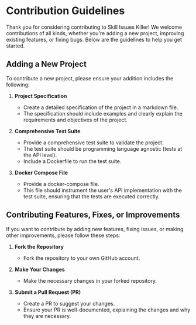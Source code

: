 # Contribution Guidelines

Thank you for considering contributing to Skill Issues Killer! We welcome contributions of all kinds, whether you're adding a new project, improving existing features, or fixing bugs. Below are the guidelines to help you get started.

## Adding a New Project

To contribute a new project, please ensure your addition includes the following:

1. **Project Specification**
   - Create a detailed specification of the project in a markdown file.
   - The specification should include examples and clearly explain the requirements and objectives of the project.

2. **Comprehensive Test Suite**
   - Provide a comprehensive test suite to validate the project.
   - The test suite should be programming language agnostic (tests at the API level).
   - Include a Dockerfile to run the test suite.

3. **Docker Compose File**
   - Provide a docker-compose file.
   - This file should instrument the user's API implementation with the test suite, ensuring that the tests are executed correctly.


## Contributing Features, Fixes, or Improvements

If you want to contribute by adding new features, fixing issues, or making other improvements, please follow these steps:

1. **Fork the Repository**
   - Fork the repository to your own GitHub account.

2. **Make Your Changes**
   - Make the necessary changes in your forked repository.

3. **Submit a Pull Request (PR)**
   - Create a PR to suggest your changes.
   - Ensure your PR is well-documented, explaining the changes and why they are necessary.
